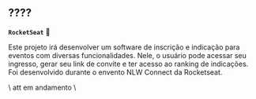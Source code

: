 ## ???? 
**`RocketSeat`** 🚀

Este projeto irá desenvolver um software de inscrição e indicação para eventos com diversas funcionalidades. Nele, o usuário pode acessar seu ingresso, gerar seu link de convite e ter acesso ao ranking de indicações. Foi desenvolvido durante o envento NLW Connect da Rocketseat.



\\ att em andamento \\
